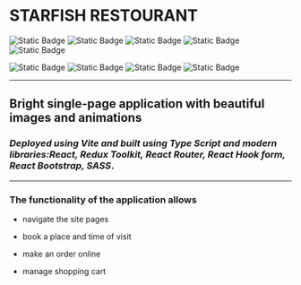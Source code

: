 # STARFISH RESTOURANT

![Static Badge](https://img.shields.io/badge/Vite-%23F8EC25?logo=vite)
![Static Badge](https://img.shields.io/badge/React-%2359328B?logo=react)
![Static Badge](https://img.shields.io/badge/TypeScript-%23417FD8?logo=tsnode&logoColor=%23fff)
![Static Badge](https://img.shields.io/badge/Redux-%235D19B3?logo=redux)
![Static Badge](https://img.shields.io/badge/React%20Router-%23CA4245?logo=reactrouter&logoColor=%23fff)

![Static Badge](https://img.shields.io/badge/React%20Hook%20Form-%23EC5990?logo=reacthookform&logoColor=%23fff)
![Static Badge](https://img.shields.io/badge/React%20Bootstrap-%2341E0FD?logo=reactbootstrap&logoColor=%23fff)
![Static Badge](https://img.shields.io/badge/HTML-%23E34F26?logo=html5&logoColor=%23fff)
![Static Badge](https://img.shields.io/badge/SASS-%23CC6699?logo=sass&logoColor=%23fff)

---

## Bright single-page application with beautiful images and animations

### _Deployed using Vite and built using Type Script and modern libraries:React, Redux Toolkit, React Router, React Hook form, React Bootstrap, SASS_.

---

### The functionality of the application allows

- navigate the site pages

- book a place and time of visit

- make an order online

- manage shopping cart
